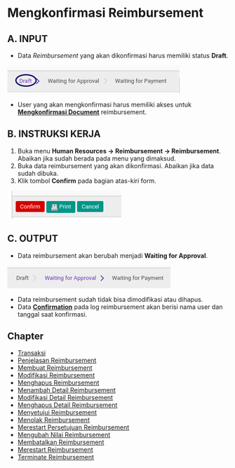 # Mengkonfirmasi Reimbursement

## A. INPUT

* Data *Reimbursement* yang akan dikonfirmasi harus memiliki status **Draft**.

![](../../img/reimbursement/status-draft.png)

* User yang akan mengkonfirmasi harus memiliki akses untuk **[Mengkonfirmasi Document](./penjelasan.md#field-can-confirm)** reimbursement.

## B. INSTRUKSI KERJA

1. Buka menu **Human Resources -> Reimbursement -> Reimbursement**. Abaikan jika sudah berada pada menu yang dimaksud.
2. Buka data reimbursement yang akan dikonfirmasi. Abaikan jika data sudah dibuka.
3. Klik tombol **Confirm** pada bagian atas-kiri form.

![](../../img/reimbursement/tombol-confirm.png)

## C. OUTPUT

* Data reimbursement akan berubah menjadi **Waiting for Approval**.

![](../../img/reimbursement/status-waiting-for-approval.png)

* Data reimbursement sudah tidak bisa dimodifikasi atau dihapus.
* Data **[Confirmation](./penjelasan.md#field-log-confirmation)** pada log reimbursement akan berisi nama user dan tanggal saat konfirmasi.

## Chapter
- [Transaksi](../../transaksi.md)
- [Penjelasan Reimbursement](./penjelasan.md)
- [Membuat Reimbursement](./membuat.md)
- [Modifikasi Reimbursement](./modifikasi.md)
- [Menghapus Reimbursement](./menghapus.md)
- [Menambah Detail Reimbursement](./membuat-detail.md)
- [Modifikasi Detail Reimbursement](./modifikasi-detail.md)
- [Menghapus Detail Reimbursement](./menghapus-detail.md)
- [Menyetujui Reimbursement](./menyetujui.md)
- [Menolak Reimbursement](./menolak.md)
- [Merestart Persetujuan Reimbursement](./merestart-persetujuan.md)
- [Mengubah Nilai Reimbursement](./mengubah-nilai-reimbursement.md)
- [Membatalkan Reimbursement](./membatalkan.md)
- [Merestart Reimbursement](./merestart.md)
- [Terminate Reimbursement](./terminate.md)
